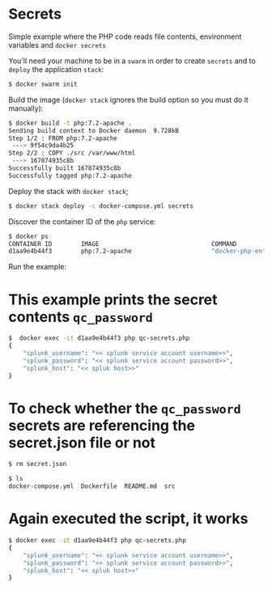 # Secrets

Simple example where the PHP code reads file contents, environment variables and `docker secrets`

You'll need your machine to be in a `swarm` in order to create `secrets` and to `deploy` the application `stack`:
```bash
$ docker swarm init
```

Build the image (`docker stack` ignores the build option so you must do it manually):
```bash
$ docker build -t php:7.2-apache .
Sending build context to Docker daemon  9.728kB
Step 1/2 : FROM php:7.2-apache
 ---> 9f54c9da4b25
Step 2/2 : COPY ./src /var/www/html
 ---> 167874935c8b
Successfully built 167874935c8b
Successfully tagged php:7.2-apache
```

Deploy the stack with `docker stack`;
```bash
$ docker stack deploy -c docker-compose.yml secrets
``` 

Discover the container ID of the `php` service:
```bash
$ docker ps
CONTAINER ID        IMAGE                               COMMAND                  CREATED             STATUS                 PORTS                                                                                              NAMES
d1aa9e4b44f3        php:7.2-apache                      "docker-php-entrypoi…"   13 seconds ago      Up 5 seconds           80/tcp                                                                                             secrets_php.1.tglu9lddywxhynwet92cufw4y
```

Run the example:
# This example prints the secret contents `qc_password`
```bash
$  docker exec -it d1aa9e4b44f3 php qc-secrets.php
{
    "splunk_username": "<< splunk service account username>>",
    "splunk_password": "<< splunk service account password>>",
    "splunk_host": "<< spluk host>>"
}

```
# To check whether the `qc_password` secrets are referencing the secret.json file or not
```bash
$ rm secret.json

$ ls
docker-compose.yml  Dockerfile  README.md  src
```
# Again executed the script, it works
```bash
$ docker exec -it d1aa9e4b44f3 php qc-secrets.php
{
    "splunk_username": "<< splunk service account username>>",
    "splunk_password": "<< splunk service account password>>",
    "splunk_host": "<< spluk host>>"
}
```